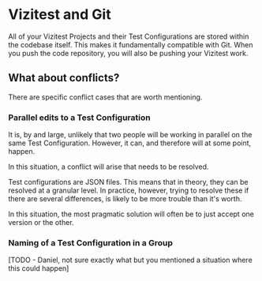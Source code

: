 # Vizitest and Git 

All of your Vizitest Projects and their Test Configurations are stored within the codebase itself. This makes it fundamentally compatible with Git. When you push the code repository, you will also be pushing your Vizitest work.

## What about conflicts?
There are specific conflict cases that are worth mentioning.

### Parallel edits to a Test Configuration
It is, by and large, unlikely that two people will be working in parallel on the same Test Configuration. However, it can, and therefore will at some point, happen.

In this situation, a conflict will arise that needs to be resolved.

Test configurations are JSON files. This means that in theory, they can be resolved at a granular level. In practice, however, trying to resolve these if there are several differences, is likely to be more trouble than it's worth. 

In this situation, the most pragmatic solution will often be to just accept one version or the other. 

### Naming of a Test Configuration in a Group
[TODO - Daniel, not sure exactly what but you mentioned a situation where this could happen]

